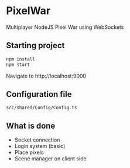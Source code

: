 # PixelWar
Multiplayer NodeJS Pixel War using WebSockets

## Starting project
```jsx
npm install
npm start
```

Navigate to http://localhost:9000

## Configuration file
```
src/shared/Config/Config.ts
```

## What is done
* Socket connection
* Login system (basic)
* Place pixels
* Scene manager on client side
